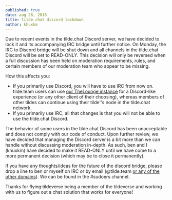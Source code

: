 ```yaml
---
published: true
date: aug 26, 2018
title: tilde.chat discord lockdown
author: khuxkm
---
```


Due to recent events in the tilde.chat Discord server, we have decided to lock it and its accompanying IRC bridge until further notice. On Monday, the IRC to Discord bridge will be shut down and all channels in the tilde.chat Discord will be set to READ-ONLY. This decision will only be reversed when a full discussion has been held on moderation requirements, rules, and certain members of our moderation team who appear to be missing.
  
How this affects you:
* If you primarily use Discord, you will have to use IRC from now on. tilde.team users can use [our TheLounge instance](https://irc.tilde.team) for a Discord-like experience (or any other client of their choosing), whereas members of other tildes can continue using their tilde''s node in the tilde.chat network.
* If you primarily use IRC, all that changes is that you will not be able to use the tilde.chat Discord.</p></li>

The behavior of some users in the tilde.chat Discord has been unacceptable and does not comply with our code of conduct. Upon further review, we have decided that managing the Discord server is a bit more than we can handle without discussing moderation in-depth. As such, ben and I (khuxkm) have decided to make it READ-ONLY until we have come to a more permanent decision (which may be to close it permanently).

If you have any thoughts/ideas for the future of the discord bridge, please drop a line to ben or myself on IRC or by email (@tilde.team [or any of the other domains](/wiki/?page=email)). We can be found in the #sudoers channel.

Thanks for <del>flying tildeverse</del> being a member of the tildeverse and working with us to figure out a chat solution that works for everyone!
